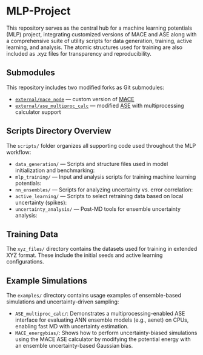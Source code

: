 # MLP-Project

This repository serves as the central hub for a machine learning potentials (MLP) project, integrating customized versions of MACE and ASE along with a comprehensive suite of utility scripts for data generation, training, active learning, and analysis. The atomic structures used for training are also included as .xyz files for transparency and reproducibility.

## Submodules

This repository includes two modified forks as Git submodules:
- [`external/mace_node`](https://github.com/sumanbhasker89/mace_node) — custom version of [MACE](https://github.com/ACEsuit/mace)
- [`external/ase_multiproc_calc`](https://github.com/sumanbhasker89/ase_multiproc_calc) — modified [ASE](https://gitlab.com/ase/ase) with multiprocessing calculator support

## Scripts Directory Overview

The `scripts/` folder organizes all supporting code used throughout the MLP workflow:

- `data_generation/` — Scripts and structure files used in model initialization and benchmarking:
- `mlp_training/` — Input and analysis scripts for training machine learning potentials:
- `nn_ensembles/` — Scripts for analyzing uncertainty vs. error correlation:
- `active_learning/` — Scripts to select retraining data based on local uncertainty (spikes):
- `uncertainty_analysis/` — Post-MD tools for ensemble uncertainty analysis:

## Training Data

The `xyz_files/` directory contains the datasets used for training in extended XYZ format. These include the initial seeds and active learning configurations.

## Example Simulations

The `examples/` directory contains usage examples of ensemble-based simulations and uncertainty-driven sampling:

- `ASE_multiproc_calc/`: Demonstrates a multiprocessing-enabled ASE interface for evaluating ANN ensemble models (e.g., aenet) on CPUs, enabling fast MD with uncertainty estimation.
- `MACE_energybias/`: Shows how to perform uncertainty-biased simulations using the MACE ASE calculator by modifying the potential energy with an ensemble uncertainty-based Gaussian bias.
